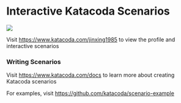 # Interactive Katacoda Scenarios

[![](http://shields.katacoda.com/katacoda/jinxing1985/count.svg)](https://www.katacoda.com/jinxing1985 "Get your profile on Katacoda.com")

Visit https://www.katacoda.com/jinxing1985 to view the profile and interactive scenarios

### Writing Scenarios
Visit https://www.katacoda.com/docs to learn more about creating Katacoda scenarios

For examples, visit https://github.com/katacoda/scenario-example
